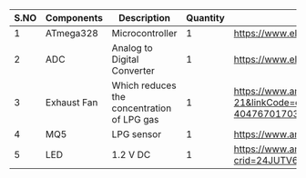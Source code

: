 | **S.NO** | **Components**                    | **Description** | **Quantity** | **Link** |  
|----------|-----------------------------------|-----------------|--------------|----------|
|   1      | ATmega328 | Microcontroller | 1 | https://www.electronicscomp.com/atmega328p-microcontroller-india?search=atmega328 |
|   2      | ADC  | Analog to Digital Converter | 1 | https://www.electronicscomp.com/adc0804-8-bit-analog-to-digital-a-d-converter-ic-dip-20-package?search=analog%20to%20digital%20converter
|   3      | Exhaust Fan| Which reduces the concentration of LPG gas  | 1 | https://www.amazon.in/Havells-FHVVEDXOWH08-Ventil-200mm-White/dp/B00KIDSU8S/ref=asc_df_B00KIDSU8S/?tag=googleshopdes-21&linkCode=df0&hvadid=396989272059&hvpos=&hvnetw=g&hvrand=17817879117604266861&hvpone=&hvptwo=&hvqmt=&hvdev=c&hvdvcmdl=&hvlocint=&hvlocphy=1007741&hvtargid=pla-404767017039&ext_vrnc=hi&th=1 |
|   4      | MQ5 | LPG sensor | 1 | https://www.amazon.in/Robocraze-sensor-Natural-Town-Gas/dp/B073B5C6FF/ref=sr_1_2?keywords=MQ-5&qid=1638422131&sr=8-2&th=1
|   5      | LED | 1.2 V DC   | 1 | https://www.amazon.in/Easy-Electronics-16x2-Module-Arduino/dp/B07GC15X91/ref=sr_1_3?crid=24JUTV67OPLFJ&keywords=16x2+lcd+display&qid=1638422359&sprefix=16*2+led+%2Caps%2C305&sr=8-3 |
